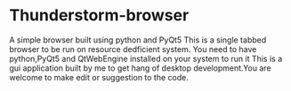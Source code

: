 # Thunderstorm-browser
A simple browser built using python and PyQt5
This is a single tabbed browser to be run on resource dedficient system.
You need to have python,PyQt5 and QtWebEngine installed on your system to run it
This is a gui application built by me to get hang of desktop development.You are welcome to make edit or suggestion to the code.
